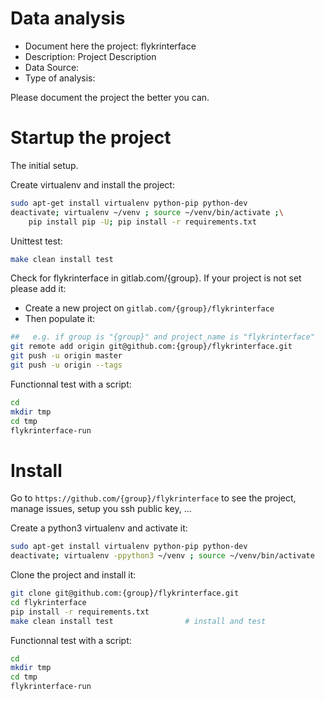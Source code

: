 # Data analysis
- Document here the project: flykrinterface
- Description: Project Description
- Data Source:
- Type of analysis:

Please document the project the better you can.

# Startup the project

The initial setup.

Create virtualenv and install the project:
```bash
sudo apt-get install virtualenv python-pip python-dev
deactivate; virtualenv ~/venv ; source ~/venv/bin/activate ;\
    pip install pip -U; pip install -r requirements.txt
```

Unittest test:
```bash
make clean install test
```

Check for flykrinterface in gitlab.com/{group}.
If your project is not set please add it:

- Create a new project on `gitlab.com/{group}/flykrinterface`
- Then populate it:

```bash
##   e.g. if group is "{group}" and project_name is "flykrinterface"
git remote add origin git@github.com:{group}/flykrinterface.git
git push -u origin master
git push -u origin --tags
```

Functionnal test with a script:

```bash
cd
mkdir tmp
cd tmp
flykrinterface-run
```

# Install

Go to `https://github.com/{group}/flykrinterface` to see the project, manage issues,
setup you ssh public key, ...

Create a python3 virtualenv and activate it:

```bash
sudo apt-get install virtualenv python-pip python-dev
deactivate; virtualenv -ppython3 ~/venv ; source ~/venv/bin/activate
```

Clone the project and install it:

```bash
git clone git@github.com:{group}/flykrinterface.git
cd flykrinterface
pip install -r requirements.txt
make clean install test                # install and test
```
Functionnal test with a script:

```bash
cd
mkdir tmp
cd tmp
flykrinterface-run
```
